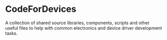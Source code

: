 # CodeForDevices
A collection of shared source libraries, components, scripts and other useful files to help with common electronics and device driver development tasks.
